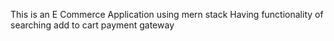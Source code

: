 This is an E Commerce Application using mern stack 
Having functionality of searching add to cart payment gateway
